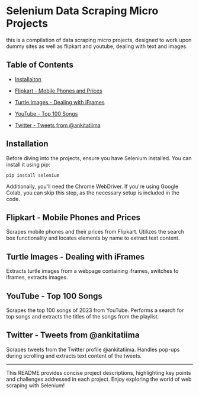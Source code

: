 # Selenium Data Scraping Micro Projects

this is a compilation of data scraping micro projects, designed to work upon dummy sites as well as flipkart and youtube, dealing with text and images.

## Table of Contents
- [Installaiton](#installation)

- [Flipkart - Mobile Phones and Prices](#Flipkart---mobile-phones-and-prices)
- [Turtle Images - Dealing with iFrames](#turtle-images---dealing-with-iframes)
- [YouTube - Top 100 Songs](#youtube---top-100-songs)
- [Twitter - Tweets from @ankitatiima](#twitter---tweets-from-@ankitatiima)

## Installation

Before diving into the projects, ensure you have Selenium installed. You can install it using pip:

`pip install selenium`

Additionally, you'll need the Chrome WebDriver. If you're using Google Colab, you can skip this step, as the necessary setup is included in the code.

## Flipkart - Mobile Phones and Prices

Scrapes mobile phones and their prices from Flipkart. Utilizes the search box functionality and locates elements by name to extract text content.

## Turtle Images - Dealing with iFrames

Extracts turtle images from a webpage containing iframes, switches to iframes, extracts images.

## YouTube - Top 100 Songs

Scrapes the top 100 songs of 2023 from YouTube. Performs a search for top songs and extracts the titles of the songs from the playlist.

## Twitter - Tweets from @ankitatiima

Scrapes tweets from the Twitter profile @ankitatiima. Handles pop-ups during scrolling and extracts text content of the tweets.

---

This README provides concise project descriptions, highlighting key points and challenges addressed in each project. Enjoy exploring the world of web scraping with Selenium!
